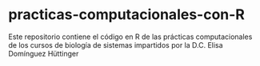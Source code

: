 # practicas-computacionales-con-R
Este repositorio contiene el código en R de las prácticas computacionales de los cursos de biología de sistemas impartidos por la D.C. Elisa Domínguez Hüttinger
